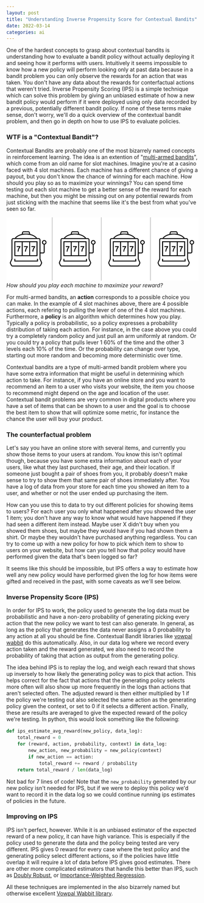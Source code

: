 ```yaml
---
layout: post
title: "Understanding Inverse Propensity Score for Contextual Bandits"
date: 2022-03-14
categories: ai
---
```


One of the hardest concepts to grasp about contextual bandits is understanding how to evaluate a bandit policy without actually deploying it and seeing how it performs with users. Intuitively it seems impossible to know how a new policy will perform looking only at past data because in a bandit problem you can only observe the rewards for an action that was taken. You don't have any data about the rewards for conterfactual actions that weren't tried. Inverse Propensity Scoring (IPS) is a simple technique which can solve this problem by giving an unbiased estimate of how a new bandit policy would perform if it were deployed using only data recorded by a previous, potentially different bandit policy. If none of these terms make sense, don't worry, we'll do a quick overview of the contextual bandit problem, and then go in depth on how to use IPS to evaluate policies.

### WTF is a "Contextual Bandit"?
Contextual Bandits are probably one of the most bizarrely named concepts in reinforcement learning. The idea is an extention of "[multi-armed bandits](https://en.wikipedia.org/wiki/Multi-armed_bandit)", which come from an old name for slot machines. Imagine you're at a casino faced with 4 slot machines. Each machine has a different chance of giving a payout, but you don't know the chance of winning for each machine. How should you play so as to maximize your winnings? You can spend time testing out each slot machine to get a better sense of the reward for each machine, but then you might be missing out on any potential rewards from just sticking with the machine that seems like it's the best from what you've seen so far.

<img src="/assets/bandits.png" alt="row of 4 slot machines" />
<i class="small">How should you play each machine to maximize your reward?</i>

For multi-armed bandits, an **action** corresponds to a possible choice you can make. In the example of 4 slot machines above, there are 4 possible actions, each refering to pulling the lever of one of the 4 slot machines. Furthermore, a **policy** is an algorithm which determines how you play. Typically a policy is probabilistic, so a policy expresses a probability distribution of taking each action. For instance, in the case above you could try a completely random policy and just pull an arm uniformly at random. Or you could try a policy that pulls lever 1 60% of the time and the other 3 levels each 10% of the time. Or the probability can change over type, starting out more random and becoming more deterministic over time.

Contextual bandits are a type of multi-armed bandit problem where you have some extra information that might be useful in determining which action to take. For instance, if you have an online store and you want to recommend an item to a user who visits your website, the item you choose to recommend might depend on the age and location of the user. Contextual bandit problems are very common in digital products where you have a set of items that can be shown to a user and the goal is to choose the best item to show that will optimize some metric, for instance the chance the user will buy your product.

### The counterfactual problem

Let's say you have an online store with several items, and currently you show those items to your users at random. You know this isn't optimal though, because you have some extra information about each of your users, like what they last purchased, their age, and their location. If someone just bought a pair of shoes from you, it probably doesn't make sense to try to show them that same pair of shoes immediately after. You have a log of data from your store for each time you showed an item to a user, and whether or not the user ended up purchasing the item.

How can you use this to data to try out different policies for showing items to users? For each user you only what happened after you showed the user 1 item; you don't have any way to know what would have happened if they had seen a different item instead. Maybe user X didn't buy when you showed them shoes, but maybe they would have if you had shown them a shirt. Or maybe they wouldn't have purchased anything regardless. You can try to come up with a new policy for how to pick which item to show to users on your website, but how can you tell how that policy would have performed given the data that's been logged so far?

It seems like this should be impossible, but IPS offers a way to estimate how well any new policy would have performed given the log for how items were gifted and received in the past, with some caveats as we'll see below.

### Inverse Propensity Score (IPS)

In order for IPS to work, the policy used to generate the log data must be probabilistic and have a non-zero probability of generating picking every action that the new policy we want to test can also generate. In general, as long as the policy that generates the data never assigns a 0 probability to any action at all you should be fine. Contextual Bandit libraries like [vowpal wabbit](https://vowpalwabbit.org) do this automatically. Also, in our data log where we record every action taken and the reward generated, we also need to record the probability of taking that action as output from the generating policy.

The idea behind IPS is to replay the log, and weigh each reward that shows up inversely to how likely the generating policy was to pick that action. This helps correct for the fact that actions that the generating policy selects more often will also show up more frequently in the logs than actions that aren't selected often. The adjusted reward is then either multiplied by 1 if the policy we're testing out also selected the same action as the generating policy given the context, or set to 0 if it selects a different action. Finally, these are results are averaged to give the expected reward of the policy we're testing. In python, this would look something like the following:

```python
def ips_estimate_avg_reward(new_policy, data_log):
    total_reward = 0
    for (reward, action, probability, context) in data_log:
        new_action, new_probability = new_policy(context)
        if new_action == action:
            total_reward += reward / probability
    return total_reward / len(data_log)
```

Not bad for 7 lines of code! Note that the `new_probability` generated by our new policy isn't needed for IPS, but if we were to deploy this policy we'd want to record it in the data log so we could continue running ips estimates of policies in the future.

### Improving on IPS

IPS isn't perfect, however. While it is an unbiased estimator of the expected reward of a new policy, it can have high variance. This is especially if the policy used to generate the data and the policy being tested are very different. IPS gives 0 reward for every case where the test policy and the generating policy select different actions, so if the policies have little overlap it will require a lot of data before IPS gives good estimates. There are other more complicated estimators that handle this better than IPS, such as [Doubly Robust](https://arxiv.org/abs/1103.4601), or [Importance-Weighted Regression](https://arxiv.org/abs/1802.04064).

All these techniques are implemented in the also bizarrely named but otherwise excellent [Vowpal Wabbit library](https://vowpalwabbit.org).